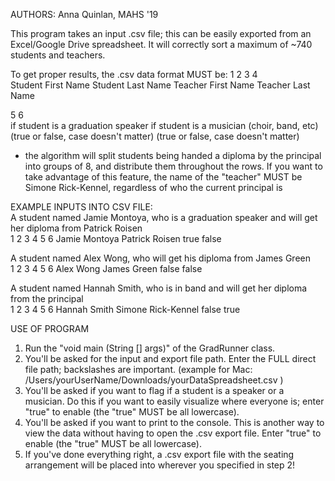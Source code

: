 
AUTHORS: Anna Quinlan, MAHS '19

This program takes an input .csv file; this can be easily exported from an Excel/Google Drive spreadsheet.
It will correctly sort a maximum of ~740 students and teachers.

To get proper results, the .csv data format MUST be:
1                       2                   3                       4                   
Student First Name      Student Last Name   Teacher First Name      Teacher Last Name   
   
5                                       6                                                                                        
if student is a graduation speaker      if student is a musician (choir, band, etc)                                          
(true or false, case doesn't matter)    (true or false, case doesn't matter)       
                                                                  
* the algorithm will split students being handed a diploma by the principal into groups of 8, and distribute them throughout the rows. If you want to take advantage of this feature, the name of the "teacher" MUST be Simone Rick-Kennel, regardless of who the current principal is
                                                                                        
EXAMPLE INPUTS INTO CSV FILE:                                                                                  
A student named Jamie Montoya, who is a graduation speaker and will get her diploma from Patrick Roisen                                                                                   
1     2       3       4      5     6
Jamie Montoya Patrick Roisen true  false                                                                                       

A student named Alex Wong, who will get his diploma from James Green                                                                                  
1     2       3       4      5     6
Alex  Wong    James   Green  false false  

A student named Hannah Smith, who is in band and will get her diploma from the principal                                                                                
1       2       3        4            5     6
Hannah  Smith   Simone   Rick-Kennel  false true

USE OF PROGRAM
  1. Run the "void main (String [] args)" of the GradRunner class.
  2. You'll be asked for the input and export file path. Enter the FULL direct file path; backslashes are important.
        (example for Mac: /Users/yourUserName/Downloads/yourDataSpreadsheet.csv )
  3. You'll be asked if you want to flag if a student is a speaker or a musician. Do this if you want to easily visualize where everyone is; enter "true" to enable (the "true" MUST be all lowercase).
  4. You'll be asked if you want to print to the console. This is another way to view the data without having to open the .csv export file. Enter "true" to enable (the "true" MUST be all lowercase).
  5. If you've done everything right, a .csv export file with the seating arrangement will be placed into wherever you specified in step 2!
